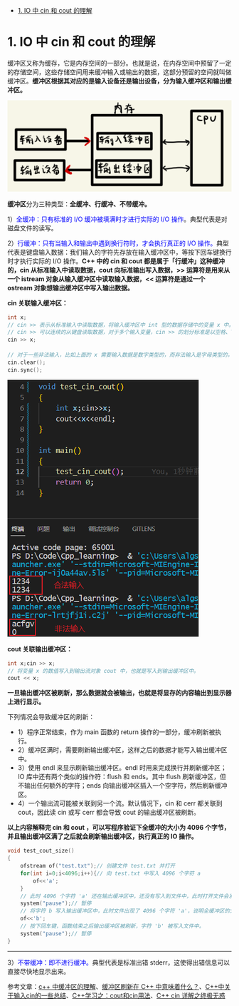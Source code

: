 - [1. IO 中 cin 和 cout 的理解](#1-io-中-cin-和-cout-的理解)

# 1. IO 中 cin 和 cout 的理解

缓冲区又称为缓存，它是内存空间的一部分。也就是说，在内存空间中预留了一定的存储空间，这些存储空间用来缓冲输入或输出的数据，这部分预留的空间就叫做缓冲区。**缓冲区根据其对应的是输入设备还是输出设备，分为输入缓冲区和输出缓冲区。**

![](Image/IO.png)

**缓冲区**分为三种类型：**全缓冲、行缓冲、不带缓冲。**

1）<font color=blue>全缓冲：只有标准的 I/O 缓冲被填满时才进行实际的 I/O 操作</font>。典型代表是对磁盘文件的读写。

2）<font color=blue>行缓冲：只有当输入和输出中遇到换行符时，才会执行真正的 I/O 操作。</font>典型代表是键盘输入数据：我们输入的字符先存放在输入缓冲区中，等按下回车键换行时才执行实际的 I/O 操作。**C++ 中的 cin 和 cout 都是属于「行缓冲」这种缓冲的，cin 从标准输入中读取数据，cout 向标准输出写入数据，>> 运算符是用来从一个 istream 对象从输入缓冲区中读取输入数据，<< 运算符是通过一个 ostream 对象想输出缓冲区中写入输出数据。** 

**cin 关联输入缓冲区：**

```c++
int x;
// cin >> 表示从标准输入中读取数据，将输入缓冲区中 int 型的数据存储中的变量 x 中。
// cin >> 可以连续的从键盘读取数据，对于多个输入变量，cin >> 的划分标准是以空格、Tab或者换行符作为分隔符或者结束符的。
cin >> x;

// 对于一些非法输入，比如上面的 x 需要输入数据是数字类型的，而非法输入是字母类型的，那么就会造成程序错误，使用清空输入缓冲区来消除错误。
cin.clear();
cin.sync();
```

![](Image/cin.png)

**cout 关联输出缓冲区：**

```c++
int x;cin >> x;
// 将变量 x 的数值写入到输出流对象 cout 中，也就是写入到输出缓冲区中。
cout << x;
```

**一旦输出缓冲区被刷新，那么数据就会被输出，也就是将显存的内容输出到显示器上进行显示。**

下列情况会导致缓冲区的刷新：

* 1）程序正常结束，作为 main 函数的 return 操作的一部分，缓冲刷新被执行。
* 2）缓冲区满时，需要刷新输出缓冲区，这样之后的数据才能写入输出缓冲区中。
* 3）使用 endl 来显示刷新输出缓冲区。endl 时用来完成换行并刷新缓冲区；IO 库中还有两个类似的操作符：flush 和 ends。其中 flush 刷新缓冲区，但不输出任何额外的字符；ends 向输出缓冲区插入一个空字符，然后刷新缓冲区。
* 4）一个输出流可能被关联到另一个流。默认情况下，cin 和 cerr 都关联到 cout，因此读 cin 或写 cerr 都会导致 cout 的输出缓冲区被刷新。

**以上内容解释完 cin 和 cout ，可以写程序验证下全缓冲的大小为 4096 个字节，并且输出缓冲区满了之后就会刷新输出缓冲区，执行真正的 IO 操作。**

```cpp
void test_cout_size()
{
    ofstream of("test.txt");// 创建文件 test.txt 并打开
    for(int i=0;i<4096;i++){// 向 test.txt 中写入 4096 个字符 a  
        of<<'a';
    }
    // 此时 4096 个字符 'a' 还在输出缓冲区中，还没有写入到文件中，此时打开文件会发现是空的
    system("pause");// 暂停
    // 将字符 b 写入输出缓冲区中，此时文件出现了 4096 个字符 'a'，说明全缓冲区的大小为 4K，输出缓冲区满了之后执行了 IO 操作，字符 'a' 被写入到文件中了。而此时字符 'b' 还在缓冲区中。
    of<<'b';
    // 按下回车键，函数结束之后输出缓冲区被刷新，字符 'b' 被写入文件中。
    system("pause");// 暂停
}
```

****

3）<font color=blue>不带缓冲：即不进行缓冲。</font>典型代表是标准出错 stderr，这使得出错信息可以直接尽快地显示出来。

参考文章：[c++ 中缓冲区的理解](https://blog.csdn.net/mxgsgtc/article/details/15500109)、[缓冲区刷新在 C++ 中意味着什么？](https://juejin.cn/post/7031455528723152927)、[C++中关于输入cin的一些总结](https://www.cnblogs.com/mini-coconut/p/9041925.html)、[C++学习之：cout和cin用法](https://segmentfault.com/a/1190000023902592)、[C++ cin 详解之终极无惑](https://blog.csdn.net/K346K346/article/details/48213811)